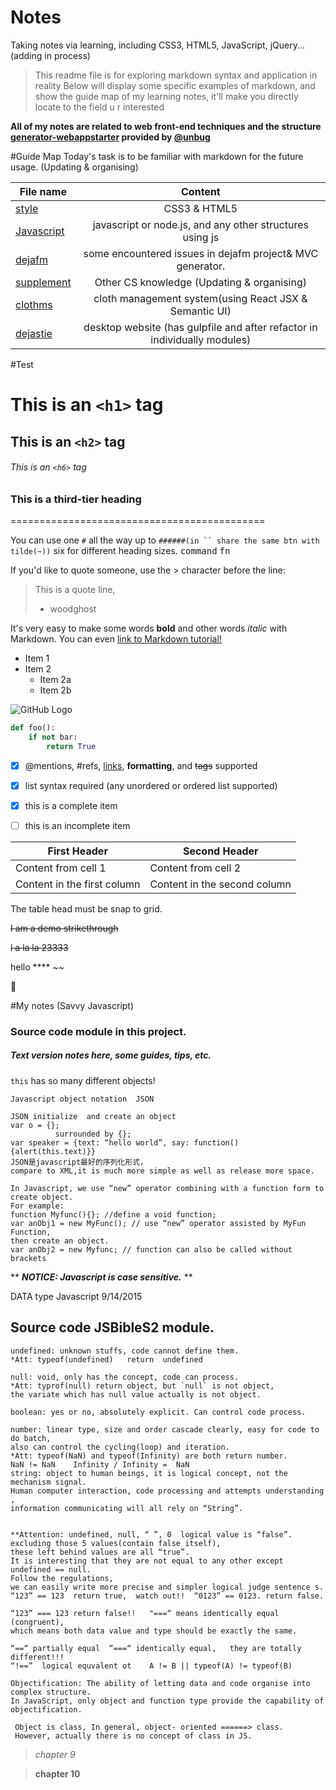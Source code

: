 # Notes
Taking notes via learning, including CSS3, HTML5, JavaScript, jQuery...(adding in process)
> This readme file is for exploring markdown syntax and application in reality
> Below will display some specific examples of markdown, and show the guide map of my learning notes, it'll make you directly locate to the field u r interested

**All of my notes are related to web front-end techniques and the structure [generator-webappstarter](https://github.com/unbug/generator-webappstarter) provided by [@unbug](https://github.com/unbug)**

#Guide Map
Today's task is to be familiar with markdown for the future usage.
(Updating & organising)


|File name | Content|
|--------- |:-------:|
|[style](https://github.com/woodghost/notes/blob/master/StyleTips/) | CSS3 & HTML5|
|[Javascript](https://github.com/woodghost/notes/blob/master/JsTips/)| javascript or node.js, and any other structures using js|   
|[dejafm](https://github.com/woodghost/notes/blob/master/dejafm/)| some encountered issues in dejafm project& MVC generator.|
|[supplement](https://github.com/woodghost/notes/blob/master/RelatedTips/)| Other CS knowledge (Updating & organising)|
|[clothms](https://github.com/woodghost/notes/blob/master/clothms/)|cloth management system(using React JSX & Semantic UI)|
|[dejastie](https://github.com/woodghost/notes/blob/master/dejasite/)| desktop website (has gulpfile and after refactor in individually modules)|

#Test

# This is an `<h1>` tag
## This is an `<h2>` tag
###### This is an `<h6>` tag

### This is a third-tier heading
============================================


You can use  one `#` all the way up to `######(in `` share the same btn with tilde(~))` six for different heading sizes.
<kbd>command</kbd>
<kbd>fn</kbd>

If you'd like to quote someone, use the > character before the line:

> This is a quote line, 
> - woodghost

It's very easy to make some words **bold** and other words *italic* with Markdown. You can even [link to Markdown 
tutorial!](https://guides.github.com/features/mastering-markdown/)

* Item 1
* Item 2
  * Item 2a
  * Item 2b
  
![GitHub Logo](https://fleep.io/blog/wp-content/uploads/2014/07/github_icon.png)

```python
def foo():
    if not bar:
        return True
```
        
- [x] @mentions, #refs, [links](), **formatting**, and <del>tags</del> supported
- [x] list syntax required (any unordered or ordered list supported)
- [x] this is a complete item
- [ ] this is an incomplete item


First Header | Second Header
------------ | -------------
Content from cell 1 | Content from cell 2
Content in the first column | Content in the second column

The table head must be snap to grid.

~~I am a demo  strikethrough~~

~~l a la la  23333~~

hello \***\* ~\~

:ghost:



#My notes (Savvy Javascript)

### Source code module in this project.

##### Text version notes here, some guides, tips, etc.
`this` has so many different objects!
```notes
Javascript object notation  JSON	

JSON initialize  and create an object
var o = {};
          surrounded by {};
var speaker = {text: “hello world”, say: function() {alert(this.text)}}
JSON是javascript最好的序列化形式，
compare to XML,it is much more simple as well as release more space.

In Javascript, we use “new” operator combining with a function form to create object. 
For example: 
function Myfunc(){}; //define a void function;
var anObj1 = new MyFunc(); // use “new” operator assisted by MyFun Function,
then create an object.
var anObj2 = new Myfunc; // function can also be called without brackets
```
** __*NOTICE: Javascript is case sensitive.*__ **

DATA type Javascript  9/14/2015
## Source code JSBibleS2 module.

```shell
undefined: unknown stuffs, code cannot define them. 
*Att: typeof(undefined)   return  undefined

null: void, only has the concept, code can process.
*Att: typrof(null) return object, but `null` is not object, 
the variate which has null value actually is not object.

boolean: yes or no, absolutely explicit. Can control code process.

number: linear type, size and order cascade clearly, easy for code to do batch, 
also can control the cycling(loop) and iteration.
*Att: typeof(NaN) and typeof(Infinity) are both return number.
NaN != NaN    Infinity / Infinity =  NaN
string: object to human beings, it is logical concept, not the mechanism signal.
Human computer interaction, code processing and attempts understanding , 
information communicating will all rely on “String”.


**Attention: undefined, null, “ ”, 0  logical value is “false”. 
excluding those 5 values(contain false itself), 
these left behind values are all “true”. 
It is interesting that they are not equal to any other except undefined == null. 
Follow the regulations, 
we can easily write more precise and simpler logical judge sentence s. 
“123” == 123  return true,  watch out!!  “0123” == 0123. return false.

“123” === 123 return false!!   "===“ means identically equal (congruent),
which means both data value and type should be exactly the same.

“==“ partially equal  “===“ identically equal,   they are totally different!!!
“!==”  logical equvalent ot    A != B || typeof(A) != typeof(B)

Objectification: The ability of letting data and code organise into complex structure.  
In JavaScript, only object and function type provide the capability of objectification.

 Object is class, In general, object- oriented ======> class. 
 However, actually there is no concept of class in JS.
```
    

> *chapter 9*

> **chapter 10**



